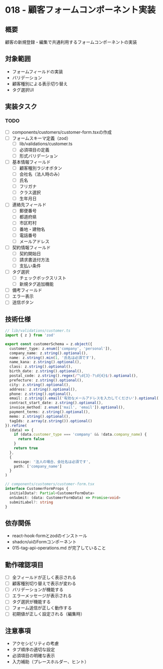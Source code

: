 # 018 - 顧客フォームコンポーネント実装

## 概要
顧客の新規登録・編集で共通利用するフォームコンポーネントの実装

## 対象範囲
- フォームフィールドの実装
- バリデーション
- 顧客種別による表示切り替え
- タグ選択UI

## 実装タスク

### TODO
- [ ] components/customers/customer-form.tsxの作成
- [ ] フォームスキーマ定義（zod）
  - [ ] lib/validations/customer.ts
  - [ ] 必須項目の定義
  - [ ] 形式バリデーション
- [ ] 基本情報フィールド
  - [ ] 顧客種別ラジオボタン
  - [ ] 会社名（法人時のみ）
  - [ ] 氏名
  - [ ] フリガナ
  - [ ] クラス選択
  - [ ] 生年月日
- [ ] 連絡先フィールド
  - [ ] 郵便番号
  - [ ] 都道府県
  - [ ] 市区町村
  - [ ] 番地・建物名
  - [ ] 電話番号
  - [ ] メールアドレス
- [ ] 契約情報フィールド
  - [ ] 契約開始日
  - [ ] 請求書送付方法
  - [ ] 支払い条件
- [ ] タグ選択
  - [ ] チェックボックスリスト
  - [ ] 新規タグ追加機能
- [ ] 備考フィールド
- [ ] エラー表示
- [ ] 送信ボタン

## 技術仕様
```typescript
// lib/validations/customer.ts
import { z } from 'zod'

export const customerSchema = z.object({
  customer_type: z.enum(['company', 'personal']),
  company_name: z.string().optional(),
  name: z.string().min(1, '氏名は必須です'),
  name_kana: z.string().optional(),
  class: z.string().optional(),
  birth_date: z.string().optional(),
  postal_code: z.string().regex(/^\d{3}-?\d{4}$/).optional(),
  prefecture: z.string().optional(),
  city: z.string().optional(),
  address: z.string().optional(),
  phone: z.string().optional(),
  email: z.string().email('有効なメールアドレスを入力してください').optional(),
  contract_start_date: z.string().optional(),
  invoice_method: z.enum(['mail', 'email']).optional(),
  payment_terms: z.string().optional(),
  memo: z.string().optional(),
  tagIds: z.array(z.string()).optional()
}).refine(
  (data) => {
    if (data.customer_type === 'company' && !data.company_name) {
      return false
    }
    return true
  },
  {
    message: '法人の場合、会社名は必須です',
    path: ['company_name']
  }
)

// components/customers/customer-form.tsx
interface CustomerFormProps {
  initialData?: Partial<CustomerFormData>
  onSubmit: (data: CustomerFormData) => Promise<void>
  submitLabel?: string
}
```

## 依存関係
- react-hook-formとzodのインストール
- shadcn/uiのFormコンポーネント
- 015-tag-api-operations.md が完了していること

## 動作確認項目
- [ ] 全フィールドが正しく表示される
- [ ] 顧客種別切り替えで表示が変わる
- [ ] バリデーションが機能する
- [ ] エラーメッセージが表示される
- [ ] タグ選択が機能する
- [ ] フォーム送信が正しく動作する
- [ ] 初期値が正しく設定される（編集時）

## 注意事項
- アクセシビリティの考慮
- タブ順序の適切な設定
- 必須項目の明確な表示
- 入力補助（プレースホルダー、ヒント）